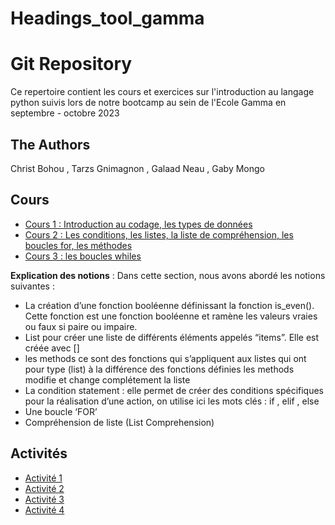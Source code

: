 # Headings_tool_gamma
# Git Repository  

Ce repertoire contient les cours et exercices sur l'introduction au langage python suivis lors de notre bootcamp au sein de l'Ecole Gamma en septembre - octobre 2023

## The Authors

Christ Bohou , Tarzs Gnimagnon , Galaad Neau , Gaby Mongo

## Cours

* [Cours 1 : Introduction au codage, les types de données](cours/Introduction_Python_1.ipynb)
* [Cours 2 : Les conditions, les listes, la liste de compréhension, les boucles for, les méthodes ](cours/Introduction_Python_2.ipynb)
* [Cours 3 : les boucles whiles](cours/Introduction_Python_3.ipynb)

**Explication des notions** : Dans cette section, nous avons abordé les notions suivantes :

- La création d’une fonction booléenne  définissant la fonction is_even().  
  Cette fonction est une fonction booléenne et ramène les valeurs vraies ou faux si paire ou impaire.
- List pour créer une liste de différents éléments appelés “items”. Elle est créée avec []
- les methods ce sont des fonctions qui s’appliquent aux listes qui ont pour type (list) à la différence des fonctions définies les methods modifie et change complétement la liste
- La condition statement : elle permet de créer des conditions spécifiques pour la réalisation d’une action, on utilise ici les mots clés : if , elif , else
- Une boucle ‘FOR’
- Compréhension de liste (List Comprehension)

  

## Activités


* [Activité 1](activites/Introduction_Python_1_Activite.ipynb)
* [Activité 2](activites/Introduction_Python_2_Activite.ipynb)
* [Activité 3](activites/Introduction_Python_3_Activite.ipynb)
* [Activité 4](activites/Homework.py)
